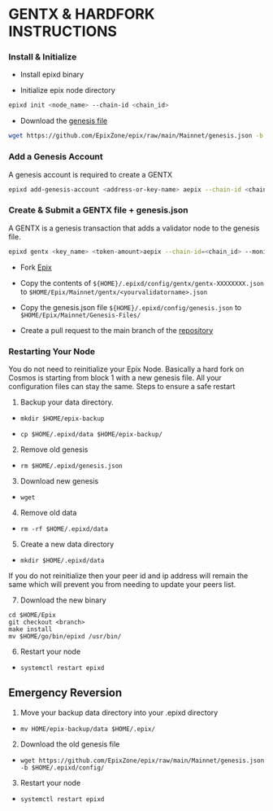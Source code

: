 # GENTX & HARDFORK INSTRUCTIONS

### Install & Initialize 

* Install epixd binary

* Initialize epix node directory 
```bash
epixd init <node_name> --chain-id <chain_id>
```
* Download the [genesis file](https://github.com/EpixZone/epix/raw/main/Mainnet/genesis.json)
```bash
wget https://github.com/EpixZone/epix/raw/main/Mainnet/genesis.json -b $HOME/.epixd/config
```

### Add a Genesis Account
A genesis account is required to create a GENTX

```bash
epixd add-genesis-account <address-or-key-name> aepix --chain-id <chain-id>
```
### Create & Submit a GENTX file + genesis.json
A GENTX is a genesis transaction that adds a validator node to the genesis file.
```bash
epixd gentx <key_name> <token-amount>aepix --chain-id=<chain_id> --moniker=<your_moniker> --commission-max-change-rate=0.01 --commission-max-rate=0.10 --commission-rate=0.05 --details="<details here>" --security-contact="<email>" --website="<website>"
```
* Fork [Epix](https://github.com/EpixZone/epix)

* Copy the contents of `${HOME}/.epixd/config/gentx/gentx-XXXXXXXX.json` to `$HOME/Epix/Mainnet/gentx/<yourvalidatorname>.json`

* Copy the genesis.json file `${HOME}/.epixd/config/genesis.json` to `$HOME/Epix/Mainnet/Genesis-Files/`

* Create a pull request to the main branch of the [repository](https://github.com/EpixZone/epix/Mainnet/gentx)

### Restarting Your Node

You do not need to reinitialize your Epix Node. Basically a hard fork on Cosmos is starting from block 1 with a new genesis file. All your configuration files can stay the same. Steps to ensure a safe restart

1) Backup your data directory. 
* `mkdir $HOME/epix-backup` 

* `cp $HOME/.epixd/data $HOME/epix-backup/`

2) Remove old genesis 

* `rm $HOME/.epixd/genesis.json`

3) Download new genesis

* `wget`

4) Remove old data

* `rm -rf $HOME/.epixd/data`

5) Create a new data directory

* `mkdir $HOME/.epixd/data`

If you do not reinitialize then your peer id and ip address will remain the same which will prevent you from needing to update your peers list.

7) Download the new binary
```
cd $HOME/Epix
git checkout <branch>
make install
mv $HOME/go/bin/epixd /usr/bin/
```


6) Restart your node

* `systemctl restart epixd`

## Emergency Reversion

1) Move your backup data directory into your .epixd directory 

* `mv HOME/epix-backup/data $HOME/.epix/`

2) Download the old genesis file

* `wget https://github.com/EpixZone/epix/raw/main/Mainnet/genesis.json -b $HOME/.epixd/config/`

3) Restart your node

* `systemctl restart epixd`